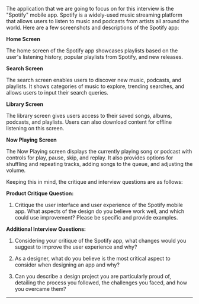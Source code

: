 The application that we are going to focus on for this interview is the "Spotify" mobile app. Spotify is a widely-used music streaming platform that allows users to listen to music and podcasts from artists all around the world. Here are a few screenshots and descriptions of the Spotify app:

**Home Screen**

The home screen of the Spotify app showcases playlists based on the user's listening history, popular playlists from Spotify, and new releases. 

**Search Screen**

The search screen enables users to discover new music, podcasts, and playlists. It shows categories of music to explore, trending searches, and allows users to input their search queries.

**Library Screen**

The library screen gives users access to their saved songs, albums, podcasts, and playlists. Users can also download content for offline listening on this screen.

**Now Playing Screen**

The Now Playing screen displays the currently playing song or podcast with controls for play, pause, skip, and replay. It also provides options for shuffling and repeating tracks, adding songs to the queue, and adjusting the volume.

Keeping this in mind, the critique and interview questions are as follows:

**Product Critique Question:**

1. Critique the user interface and user experience of the Spotify mobile app. What aspects of the design do you believe work well, and which could use improvement? Please be specific and provide examples.

**Additional Interview Questions:**

1. Considering your critique of the Spotify app, what changes would you suggest to improve the user experience and why? 

2. As a designer, what do you believe is the most critical aspect to consider when designing an app and why?

3. Can you describe a design project you are particularly proud of, detailing the process you followed, the challenges you faced, and how you overcame them?

----
